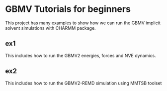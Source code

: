 
# GBMV Tutorials for beginners

This project has many examples to show how we 
can run the GBMV implicit solvent simulations with CHARMM package.

## ex1
This includes how to run the GBMV2 energies, forces and NVE dynamics.

## ex2
This includes how to run the GBMV2-REMD simulation using MMTSB toolset

